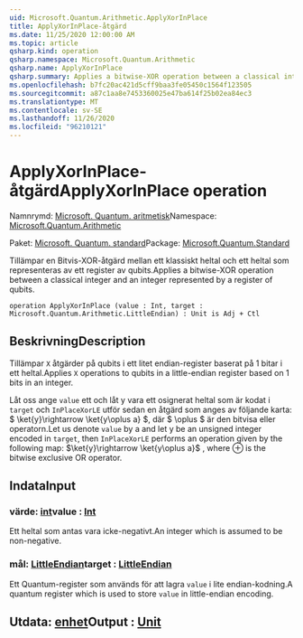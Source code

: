 ```yaml
---
uid: Microsoft.Quantum.Arithmetic.ApplyXorInPlace
title: ApplyXorInPlace-åtgärd
ms.date: 11/25/2020 12:00:00 AM
ms.topic: article
qsharp.kind: operation
qsharp.namespace: Microsoft.Quantum.Arithmetic
qsharp.name: ApplyXorInPlace
qsharp.summary: Applies a bitwise-XOR operation between a classical integer and an integer represented by a register of qubits.
ms.openlocfilehash: b7fc20ac421d5cff9baa3fe05450c1564f123505
ms.sourcegitcommit: a87c1aa8e7453360025e47ba614f25b02ea84ec3
ms.translationtype: MT
ms.contentlocale: sv-SE
ms.lasthandoff: 11/26/2020
ms.locfileid: "96210121"
---
```

# <a name="applyxorinplace-operation"></a><span data-ttu-id="b86af-102">ApplyXorInPlace-åtgärd</span><span class="sxs-lookup"><span data-stu-id="b86af-102">ApplyXorInPlace operation</span></span>

<span data-ttu-id="b86af-103">Namnrymd: [Microsoft. Quantum. aritmetisk](xref:Microsoft.Quantum.Arithmetic)</span><span class="sxs-lookup"><span data-stu-id="b86af-103">Namespace: [Microsoft.Quantum.Arithmetic](xref:Microsoft.Quantum.Arithmetic)</span></span>

<span data-ttu-id="b86af-104">Paket: [Microsoft. Quantum. standard](https://nuget.org/packages/Microsoft.Quantum.Standard)</span><span class="sxs-lookup"><span data-stu-id="b86af-104">Package: [Microsoft.Quantum.Standard](https://nuget.org/packages/Microsoft.Quantum.Standard)</span></span>


<span data-ttu-id="b86af-105">Tillämpar en Bitvis-XOR-åtgärd mellan ett klassiskt heltal och ett heltal som representeras av ett register av qubits.</span><span class="sxs-lookup"><span data-stu-id="b86af-105">Applies a bitwise-XOR operation between a classical integer and an integer represented by a register of qubits.</span></span>

```qsharp
operation ApplyXorInPlace (value : Int, target : Microsoft.Quantum.Arithmetic.LittleEndian) : Unit is Adj + Ctl
```


## <a name="description"></a><span data-ttu-id="b86af-106">Beskrivning</span><span class="sxs-lookup"><span data-stu-id="b86af-106">Description</span></span>

<span data-ttu-id="b86af-107">Tillämpar `X` åtgärder på qubits i ett litet endian-register baserat på 1 bitar i ett heltal.</span><span class="sxs-lookup"><span data-stu-id="b86af-107">Applies `X` operations to qubits in a little-endian register based on 1 bits in an integer.</span></span>

<span data-ttu-id="b86af-108">Låt oss ange `value` ett och låt y vara ett osignerat heltal som är kodat i `target` och `InPlaceXorLE` utför sedan en åtgärd som anges av följande karta: $ \ket{y}\rightarrow \ket{y\oplus a} $, där $ \oplus $ är den bitvisa eller operatorn.</span><span class="sxs-lookup"><span data-stu-id="b86af-108">Let us denote `value` by a and let y be an unsigned integer encoded in `target`, then `InPlaceXorLE` performs an operation given by the following map: $\ket{y}\rightarrow \ket{y\oplus a}$ , where $\oplus$ is the bitwise exclusive OR operator.</span></span>

## <a name="input"></a><span data-ttu-id="b86af-109">Indata</span><span class="sxs-lookup"><span data-stu-id="b86af-109">Input</span></span>

### <a name="value--int"></a><span data-ttu-id="b86af-110">värde: [int](xref:microsoft.quantum.lang-ref.int)</span><span class="sxs-lookup"><span data-stu-id="b86af-110">value : [Int](xref:microsoft.quantum.lang-ref.int)</span></span>

<span data-ttu-id="b86af-111">Ett heltal som antas vara icke-negativt.</span><span class="sxs-lookup"><span data-stu-id="b86af-111">An integer which is assumed to be non-negative.</span></span>


### <a name="target--littleendian"></a><span data-ttu-id="b86af-112">mål: [LittleEndian](xref:Microsoft.Quantum.Arithmetic.LittleEndian)</span><span class="sxs-lookup"><span data-stu-id="b86af-112">target : [LittleEndian](xref:Microsoft.Quantum.Arithmetic.LittleEndian)</span></span>

<span data-ttu-id="b86af-113">Ett Quantum-register som används för att lagra `value` i lite endian-kodning.</span><span class="sxs-lookup"><span data-stu-id="b86af-113">A quantum register which is used to store `value` in little-endian encoding.</span></span>



## <a name="output--unit"></a><span data-ttu-id="b86af-114">Utdata: [enhet](xref:microsoft.quantum.lang-ref.unit)</span><span class="sxs-lookup"><span data-stu-id="b86af-114">Output : [Unit](xref:microsoft.quantum.lang-ref.unit)</span></span>

